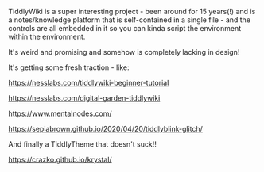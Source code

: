 ---
---

TiddlyWiki is a super interesting project - been around for 15 years(!) and is a notes/knowledge platform that is self-contained in a single file - and the controls are all embedded in it so you can kinda script the environment within the environment.

It's weird and promising and somehow is completely lacking in design!

It's getting some fresh traction - like:

<https://nesslabs.com/tiddlywiki-beginner-tutorial>

<https://nesslabs.com/digital-garden-tiddlywiki>

<https://www.mentalnodes.com/>

<https://sepiabrown.github.io/2020/04/20/tiddlyblink-glitch/>

And finally a TiddlyTheme that doesn't suck!!

<https://crazko.github.io/krystal/>